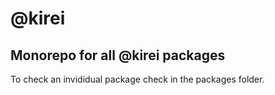 @kirei
===================

## Monorepo for all @kirei packages

To check an invididual package check in the packages folder.
